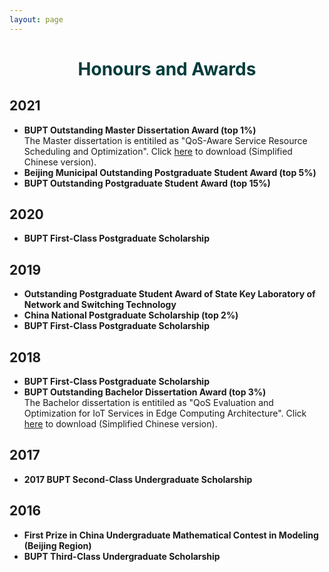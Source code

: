 ```yaml
---
layout: page
---
```


<h1 style="text-align: center;color: #003c3c;">Honours and Awards</h1>

<div class="publications">
<h2 class="year">2021</h2>
<ul class="column col-sm-11">
<li><p style="margin:0;"><b>BUPT Outstanding Master Dissertation Award (top 1%)</b><br>The Master dissertation is entitiled as "QoS-Aware Service Resource Scheduling and Optimization". Click <a href="/assets/pdf/SongyuanLi_Master_Thesis_in_Simplified_Chinese.pdf">here</a> to download (Simplified Chinese version).</p></li>
  
<li><b>Beijing Municipal Outstanding Postgraduate Student Award (top 5%)</b></li>
  
<li><b>BUPT Outstanding Postgraduate Student Award (top 15%)</b></li>
</ul>

<h2 class="year">2020</h2>
<ul class="column col-sm-11">
<li><b>BUPT First-Class Postgraduate Scholarship</b></li>
</ul>

<h2 class="year">2019</h2>
<ul class="column col-sm-11">
<li><b>Outstanding Postgraduate Student Award of State Key Laboratory of Network and Switching Technology</b></li>

<li><b>China National Postgraduate Scholarship (top 2%)</b></li>

<li><b>BUPT First-Class Postgraduate Scholarship</b></li>
</ul>

<h2 class="year">2018</h2>
<ul class="column col-sm-11">
<li><b>BUPT First-Class Postgraduate Scholarship</b></li>

<li><p style="margin:0;"><b>BUPT Outstanding Bachelor Dissertation Award (top 3%)</b><br>The Bachelor dissertation is entitiled as "QoS Evaluation and Optimization for IoT Services in Edge Computing Architecture". Click <a href="/assets/pdf/SongyuanLi_Bachelor_Thesis_in_Simplified_Chinese.pdf">here</a> to download (Simplified Chinese version).</p></li>
</ul>

<h2 class="year">2017</h2>
<ul class="column col-sm-11">
<li><b>2017 BUPT Second-Class Undergraduate Scholarship</b></li>
</ul>

<h2 class="year">2016</h2>
<ul class="column col-sm-11">
<li><b>First Prize in China Undergraduate Mathematical Contest in Modeling (Beijing Region)</b></li>

<li><b>BUPT Third-Class Undergraduate Scholarship</b></li>
</ul>
</div>